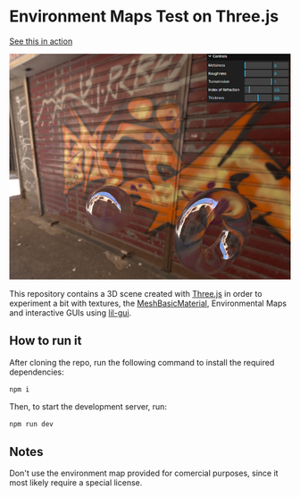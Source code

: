 # Environment Maps Test on Three.js

[See this in action](https://threejs-env-maps-apaydev.vercel.app)

![Image of the web page](docs/img/env-img.png)

This repository contains a 3D scene created with [Three.js](https://threejs.org) in order to experiment a bit with textures, the [MeshBasicMaterial](https://threejs.org/docs/index.html?q=meshba#api/en/materials/MeshBasicMaterial), Environmental Maps and interactive GUIs using [lil-gui](https://lil-gui.georgealways.com).

## How to run it

After cloning the repo, run the following command to install the required dependencies:

```bash
npm i
```

Then, to start the development server, run:

```bash
npm run dev
```

## Notes

Don't use the environment map provided for comercial purposes, since it most likely require a special license.
